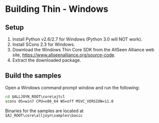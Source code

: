 # Building Thin - Windows

## Setup
1. Install Python v2.6/2.7 for Windows (Python 3.0 will NOT work).
2. Install SCons 2.3 for Windows.
3. Download the Windows Thin Core SDK from the AllSeen Alliance web site, https://www.allseenalliance.org/source-code.
4. Extract the downloaded package.

## Build the samples
Open a Windows command prompt window and run the following:

```bat
cd $ALLJOYN_ROOT\core\ajtcl
scons OS=win7 CPU=x86_64 WS=off MSVC_VERSION=11.0
```

Binaries for the samples are located at `$AJ_ROOT\core\alljoyn\samples\basic`

[build-app-thin-library]:  /develop/tutorial/thin-app